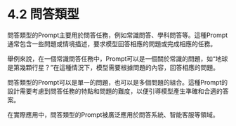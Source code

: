 # 4.2 問答類型

問答類型的Prompt主要用於問答任務，例如常識問答、學科問答等。這種Prompt通常包含一些問題或情境描述，要求模型回答相應的問題或完成相應的任務。

舉例來說，在一個常識問答任務中，Prompt可以是一個關於常識的問題，如“地球是第幾顆行星？”在這種情況下，模型需要根據問題的內容，回答相應的問題。

問答類型的Prompt可以是單一的問題，也可以是多個問題的組合。這種Prompt的設計需要考慮到問答任務的特點和問題的難度，以便引導模型產生準確和合適的答案。

在實際應用中，問答類型的Prompt被廣泛應用於問答系統、智能客服等領域。